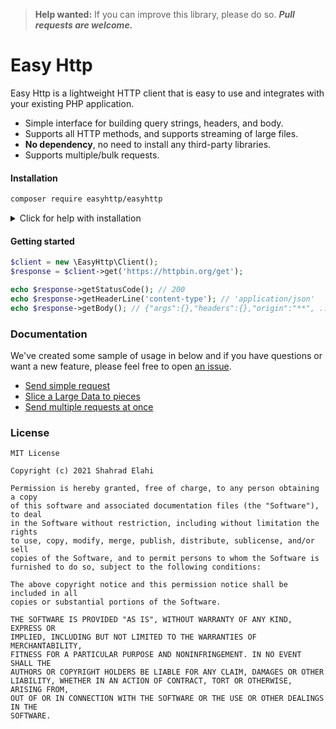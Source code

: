 > **Help wanted:** If you can improve this library, please do so.
> ***Pull requests are welcome.***

# Easy Http
Easy Http is a lightweight HTTP client that is easy to use and integrates with your existing PHP application.

* Simple interface for building query strings, headers, and body.
* Supports all HTTP methods, and supports streaming of large files.
* **No dependency**, no need to install any third-party libraries.
* Supports multiple/bulk requests.

#### Installation

```sh
composer require easyhttp/easyhttp
```

<details>
 <summary>Click for help with installation</summary>

## Install Composer

If the above step didn't work, install composer and try again.

#### Debian / Ubuntu

```
sudo apt-get install curl php-curl
curl -s https://getcomposer.org/installer | php
php composer.phar install
```

Composer not found? Use this command instead:

```
php composer.phar require "shahradelahi/coinmarketcap"
```

#### Windows:

[Download installer for Windows](https://github.com/jaggedsoft/php-binance-api/#installing-on-windows)

</details>

#### Getting started
```php
$client = new \EasyHttp\Client();
$response = $client->get('https://httpbin.org/get');

echo $response->getStatusCode(); // 200
echo $response->getHeaderLine('content-type'); // 'application/json'
echo $response->getBody(); // {"args":{},"headers":{},"origin":"**", ...}
```

### Documentation
We've created some sample of usage in below and if you have questions or want a new feature, please feel free to open [an issue](https://github.com/shahradelahi/easy-http/issues/new).

* [Send simple request](/tests/send-simple-request.php)
* [Slice a Large Data to pieces](/tests/slice-large-request.php)
* [Send multiple requests at once](/tests/send-multiple-requests.php)

### License
```
MIT License

Copyright (c) 2021 Shahrad Elahi

Permission is hereby granted, free of charge, to any person obtaining a copy
of this software and associated documentation files (the "Software"), to deal
in the Software without restriction, including without limitation the rights
to use, copy, modify, merge, publish, distribute, sublicense, and/or sell
copies of the Software, and to permit persons to whom the Software is
furnished to do so, subject to the following conditions:

The above copyright notice and this permission notice shall be included in all
copies or substantial portions of the Software.

THE SOFTWARE IS PROVIDED "AS IS", WITHOUT WARRANTY OF ANY KIND, EXPRESS OR
IMPLIED, INCLUDING BUT NOT LIMITED TO THE WARRANTIES OF MERCHANTABILITY,
FITNESS FOR A PARTICULAR PURPOSE AND NONINFRINGEMENT. IN NO EVENT SHALL THE
AUTHORS OR COPYRIGHT HOLDERS BE LIABLE FOR ANY CLAIM, DAMAGES OR OTHER
LIABILITY, WHETHER IN AN ACTION OF CONTRACT, TORT OR OTHERWISE, ARISING FROM,
OUT OF OR IN CONNECTION WITH THE SOFTWARE OR THE USE OR OTHER DEALINGS IN THE
SOFTWARE.
```
